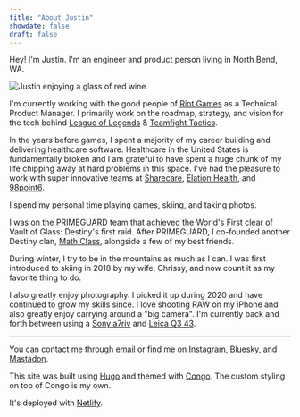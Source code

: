 ```yaml
---
title: "About Justin"
showdate: false
draft: false
---
```


Hey! I'm Justin. I'm an engineer and product person living in North Bend, WA.

![Justin enjoying a glass of red wine](/about/justin-pfp.jpg)

I'm currently working with the good people of [Riot Games](https://www.riotgames.com/en) as a Technical Product Manager. I primarily work on the roadmap, strategy, and vision for the tech behind [League of Legends](https://www.leagueoflegends.com/en-us/) & [Teamfight Tactics](https://teamfighttactics.leagueoflegends.com/en-us/).

In the years before games, I spent a majority of my career building and delivering healthcare software. Healthcare in the United States is fundamentally broken and I am grateful to have spent a huge chunk of my life chipping away at hard problems in this space. I've had the pleasure to work with super innovative teams at [Sharecare](https://www.sharecare.com), [Elation Health](https://www.elationhealth.com), and [98point6](http://98point6.com).

I spend my personal time playing games, skiing, and taking photos.

I was on the PRIMEGUARD team that achieved the [World's First](https://kotaku.com/meet-the-people-who-beat-destinys-first-massive-raid-1635907715) clear of Vault of Glass: Destiny's first raid. After PRIMEGUARD, I co-founded another Destiny clan, [Math Class](https://twitter.com/mathclassgg), alongside a few of my best friends.

During winter, I try to be in the mountains as much as I can. I was first introduced to skiing in 2018 by my wife, Chrissy, and now count it as my favorite thing to do. 

I also greatly enjoy photography. I picked it up during 2020 and have continued to grow my skills since. I love shooting RAW on my iPhone and also greatly enjoy carrying around a "big camera". I'm currently back and forth between using a [Sony a7riv](https://electronics.sony.com/imaging/interchangeable-lens-cameras/full-frame/p/ilce7rm4-b) and [Leica Q3 43](https://leica-camera.com/en-int/photography/cameras/q/q3-43-black).

-----

You can contact me through [email](mailto:justin@nanowatts.net) or find me on [Instagram](https://www.instagram.com/nanowatts/), [Bluesky](https://bsky.app/profile/nanowatts.net), and [Mastadon](https://torment.nexus/@nanowatts).

This site was built using [Hugo](https://gohugo.io) and themed with [Congo](https://github.com/jpanther/congo). The custom styling on top of Congo is my own. 

It's deployed with [Netlify](https://netlify.com/).



